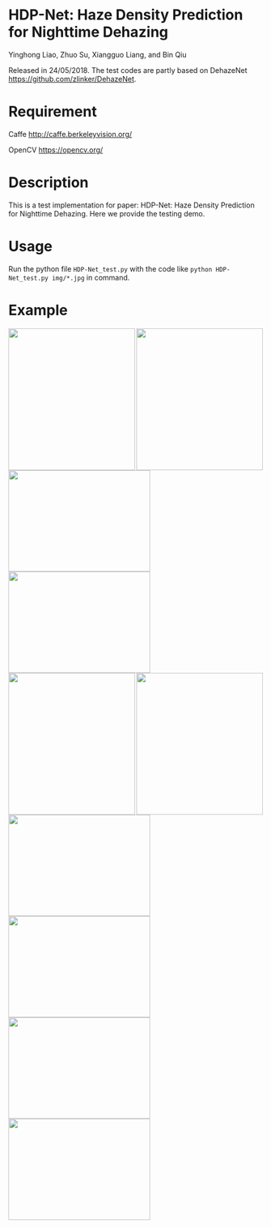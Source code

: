 # HDP-Net: Haze Density Prediction for Nighttime Dehazing
Yinghong Liao, Zhuo Su, Xiangguo Liang, and Bin Qiu

Released in 24/05/2018. The test codes are partly based on DehazeNet https://github.com/zlinker/DehazeNet.
# Requirement
Caffe http://caffe.berkeleyvision.org/

OpenCV https://opencv.org/

# Description
This is a test implementation for paper: HDP-Net: Haze Density Prediction for Nighttime Dehazing. Here we provide the testing demo.

# Usage
Run the python file <code>HDP-Net_test.py</code> with the code like <code>python HDP-Net_test.py img/*.jpg</code> in command. 

# Example
<img src="https://github.com/nicholasly/HDP-Net/blob/master/img/01.jpg" width="250px" height="280px" align=left />
<img src="https://github.com/nicholasly/HDP-Net/blob/master/result/Dehaze_01.jpg" width="250px" height="280px" align=right/>

<img src="https://github.com/nicholasly/HDP-Net/blob/master/img/02.bmp" width="280px" height="200px" align=left />
<img src="https://github.com/nicholasly/HDP-Net/blob/master/result/Dehaze_02.bmp" width="280px" height="200px" align=right/>

<img src="https://github.com/nicholasly/HDP-Net/blob/master/img/03.jpeg" width="250px" height="280px" align=left />
<img src="https://github.com/nicholasly/HDP-Net/blob/master/result/Dehaze_03.jpeg" width="250px" height="280px" align=right/>

<img src="https://github.com/nicholasly/HDP-Net/blob/master/img/04.bmp" width="280px" height="200px" align=left />
<img src="https://github.com/nicholasly/HDP-Net/blob/master/result/Dehaze_04.jpg" width="280px" height="200px" align=right/>

<img src="https://github.com/nicholasly/HDP-Net/blob/master/img/05.bmp" width="280px" height="200px" align=left />
<img src="https://github.com/nicholasly/HDP-Net/blob/master/result/Dehaze_05.bmp" width="280px" height="200px" align=right/>
